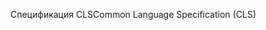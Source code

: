 <span data-ttu-id="f43c4-101">Спецификация CLS</span><span class="sxs-lookup"><span data-stu-id="f43c4-101">Common Language Specification (CLS)</span></span>